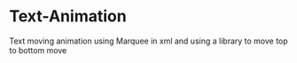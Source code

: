 # Text-Animation
Text moving animation using Marquee in xml and using a library to move top to bottom move
